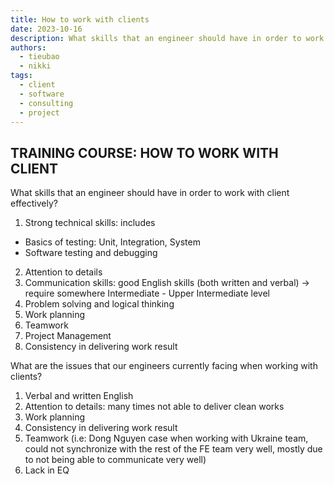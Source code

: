 ```yaml
---
title: How to work with clients
date: 2023-10-16
description: What skills that an engineer should have in order to work with client effectively?
authors:
  - tieubao
  - nikki
tags:
  - client
  - software
  - consulting
  - project
---
```


## TRAINING COURSE: HOW TO WORK WITH CLIENT

What skills that an engineer should have in order to work with client effectively?

1. Strong technical skills: includes

- Basics of testing: Unit, Integration, System
- Software testing and debugging

2. Attention to details
3. Communication skills: good English skills (both written and verbal)
-> require somewhere Intermediate - Upper Intermediate level
4. Problem solving and logical thinking
5. Work planning
6. Teamwork
7. Project Management
8. Consistency in delivering work result

What are the issues that our engineers currently facing when working with clients?

1. Verbal and written English
2. Attention to details: many times not able to deliver clean works
3. Work planning
4. Consistency in delivering work result
5. Teamwork (i.e: Dong Nguyen case when working with Ukraine team, could not synchronize with the rest of the FE team very well, mostly due to not being able to communicate very well)
6. Lack in EQ
